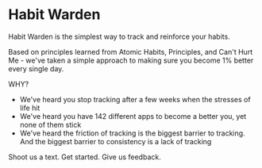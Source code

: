 # Habit Warden

Habit Warden is the simplest way to track and reinforce your habits.

Based on principles learned from Atomic Habits, Principles, and Can't Hurt Me - we've taken a simple approach to making sure you become 1% better every single day.

WHY?

* We've heard you stop tracking after a few weeks when the stresses of life hit
* We've heard you have 142 different apps to become a better you, yet none of them stick
* We've heard the friction of tracking is the biggest barrier to tracking. And the biggest barrier to consistency is a lack of tracking

Shoot us a text. Get started. Give us feedback.
